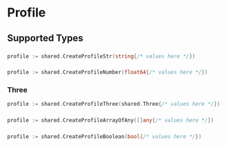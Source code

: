 # Profile


## Supported Types

### 

```go
profile := shared.CreateProfileStr(string{/* values here */})
```

### 

```go
profile := shared.CreateProfileNumber(float64{/* values here */})
```

### Three

```go
profile := shared.CreateProfileThree(shared.Three{/* values here */})
```

### 

```go
profile := shared.CreateProfileArrayOfAny([]any{/* values here */})
```

### 

```go
profile := shared.CreateProfileBoolean(bool{/* values here */})
```

